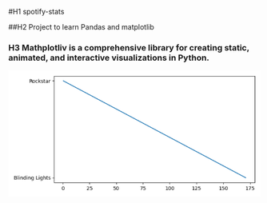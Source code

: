 #H1 spotify-stats

##H2 Project to learn Pandas and matplotlib

### H3 Mathplotliv is a comprehensive library for creating static, animated, and interactive visualizations in Python. 
![simple-plot](Images/simple-plot.png)
